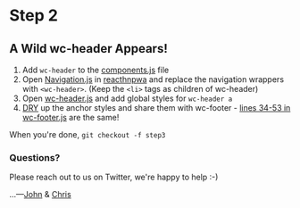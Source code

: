 # Step 2

## A Wild wc-header Appears!

1. Add `wc-header` to the [components.js](/components.js) file
2. Open [Navigation.js](https://github.com/ComcastSamples/reacthnpwa/blob/master/src/containers/Navigation/Navigation.js) in [reacthnpwa](https://github.com/ComcastSamples/reacthnpwa) and replace the navigation wrappers with `<wc-header>`. (Keep the `<li>` tags as children of wc-header)
3. Open [wc-header.js](/wc-header.js) and add global styles for `wc-header a`
4. [DRY](https://en.wikipedia.org/wiki/Don%27t_repeat_yourself) up the anchor styles and share them with wc-footer - [lines 34-53 in wc-footer.js](/wc-footer.js#L34-L53) are the same!

When you're done, `git checkout -f step3`

### Questions?

Please reach out to us on Twitter, we're happy to help :-)

...—[John](https://twitter.com/JohnRiv) & [Chris](https://twitter.com/chiefcll)
